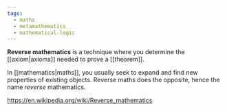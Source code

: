 ```yaml
---
tags:
  - maths
  - metamathematics
  - mathematical-logic
---
```

**Reverse mathematics** is a technique where you determine the [[axiom|axioms]] needed to prove a [[theorem]].

In [[mathematics|maths]], you usually seek to expand and find new properties of existing objects. Reverse maths does the opposite, hence the name _reverse_ mathematics.

https://en.wikipedia.org/wiki/Reverse_mathematics